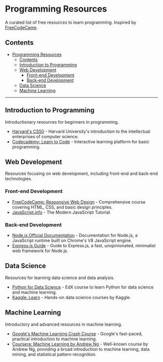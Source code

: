 # Programming Resources

A curated list of free resources to learn programming. Inspired by [FreeCodeCamp](https://www.freecodecamp.org).

## Contents

- [Programming Resources](#programming-resources)
  - [Contents](#contents)
  - [Introduction to Programming](#introduction-to-programming)
  - [Web Development](#web-development)
    - [Front-end Development](#front-end-development)
    - [Back-end Development](#back-end-development)
  - [Data Science](#data-science)
  - [Machine Learning](#machine-learning)

---

## Introduction to Programming

Introductionary resources for beginners in programming.

- [Harvard's CS50](https://online-learning.harvard.edu/course/cs50-introduction-computer-science) - Harvard University's introduction to the intellectual enterprises of computer science.
- [Codecademy: Learn to Code](https://www.codecademy.com/learn/learn-how-to-code) - Interactive learning platform for basic programming.

## Web Development

Resources focusing on web development, including front-end and back-end technologies.

### Front-end Development

- [FreeCodeCamp: Responsive Web Design](https://www.freecodecamp.org/learn/responsive-web-design/) - Comprehensive course covering HTML, CSS, and basic design principles.
- [JavaScript.info](https://javascript.info/) - The Modern JavaScript Tutorial.

### Back-end Development

- [Node.js Official Documentation](https://nodejs.org/en/docs/) - Documentation for Node.js, a JavaScript runtime built on Chrome's V8 JavaScript engine.
- [Express.js Guide](https://expressjs.com/en/starter/installing.html) - Guide to Express.js, a fast, unopinionated, minimalist web framework for Node.js.

## Data Science

Resources for learning data science and data analysis.

- [Python for Data Science](https://www.edx.org/course/python-for-data-science) - EdX course to learn Python for data science and machine learning.
- [Kaggle: Learn](https://www.kaggle.com/learn) - Hands-on data science courses by Kaggle.

## Machine Learning

Introductory and advanced resources in machine learning.

- [Google's Machine Learning Crash Course](https://developers.google.com/machine-learning/crash-course) - Google's fast-paced, practical introduction to machine learning.
- [Coursera: Machine Learning by Andrew Ng](https://www.coursera.org/learn/machine-learning) - Well-known course by Andrew Ng, providing a broad introduction to machine learning, data mining, and statistical pattern recognition.


